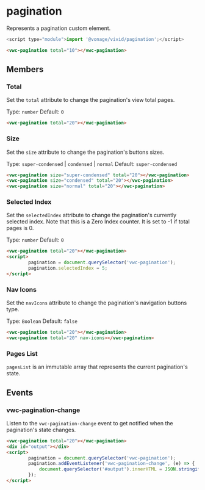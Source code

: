 # pagination

Represents a pagination custom element.

```js
<script type="module">import '@vonage/vivid/pagination';</script>
```

```html preview
<vwc-pagination total="10"></vwc-pagination>
```

## Members

### Total

Set the `total` attribute to change the pagination's view total pages.

Type: `number`
Default: `0`

```html preview
<vwc-pagination total="20"></vwc-pagination>
```

### Size

Set the `size` attribute to change the pagination's buttons sizes.

Type: `super-condensed` | `condensed` | `normal`
Default: `super-condensed`

```html preview blocks
<vwc-pagination size="super-condensed" total="20"></vwc-pagination>
<vwc-pagination size="condensed" total="20"></vwc-pagination>
<vwc-pagination size="normal" total="20"></vwc-pagination>
```

### Selected Index
Set the `selectedIndex` attribute to change the pagination's currently selected index. Note that this is a Zero Index counter. It is set to -1 if total pages is 0.

Type: `number`
Default: `0`

```html preview
<vwc-pagination total="20"></vwc-pagination>
<script>
		pagination = document.querySelector('vwc-pagination');
		pagination.selectedIndex = 5;
</script>
```

### Nav Icons

Set the `navIcons` attribute to change the pagination's navigation buttons type.

Type: `Boolean`
Default: `false`

```html preview blocks
<vwc-pagination total="20"></vwc-pagination>
<vwc-pagination total="20" nav-icons></vwc-pagination>
```

### Pages List
`pagesList` is an immutable array that represents the current pagination's state.

## Events

### vwc-pagination-change
Listen to the `vwc-pagination-change` event to get notified when the pagination's state changes.

```html preview
<vwc-pagination total="20"></vwc-pagination>
<div id="output"></div>
<script>
		pagination = document.querySelector('vwc-pagination');
		pagination.addEventListener('vwc-pagination-change', (e) => {
			document.querySelector('#output').innerHTML = JSON.stringify(e.detail);
		});
</script>
```
